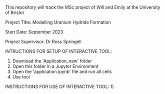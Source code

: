 This repository will track the MSc project of Will and Emily at the University of Bristol

Project Title: Modelling Uranium Hydride Formation

Start Date: September 2023

Project Supervisor: Dr Ross Springell


INTRUCTIONS FOR SETUP OF INTERACTIVE TOOL:
1) Download the 'Application_new' folder
2) Open this folder in a Jupyter Environment
3) Open the 'application.ipynb' file and run all cells
4) Use tool

INSTRUCTIONS FOR USE OF INTERACTIVE TOOL:
1)

